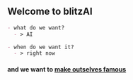 ## Welcome to blitzAI

```markdown
- what do we want? 
  - > AI 

- when do we want it?
  - > right now
```

#### and we want to [make outselves famous](https://juaml.github.io/)

